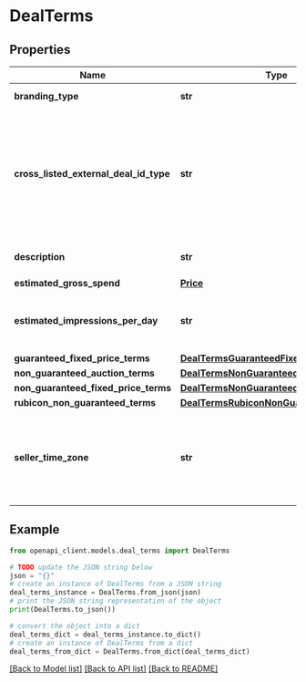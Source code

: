 # DealTerms


## Properties

Name | Type | Description | Notes
------------ | ------------- | ------------- | -------------
**branding_type** | **str** | Visibility of the URL in bid requests. | [optional] 
**cross_listed_external_deal_id_type** | **str** | Indicates that this ExternalDealId exists under at least two different AdxInventoryDeals. Currently, the only case that the same ExternalDealId will exist is programmatic cross sell case. | [optional] 
**description** | **str** | Description for the proposed terms of the deal. | [optional] 
**estimated_gross_spend** | [**Price**](Price.md) |  | [optional] 
**estimated_impressions_per_day** | **str** | Non-binding estimate of the impressions served per day Can be set by buyer or seller. | [optional] 
**guaranteed_fixed_price_terms** | [**DealTermsGuaranteedFixedPriceTerms**](DealTermsGuaranteedFixedPriceTerms.md) |  | [optional] 
**non_guaranteed_auction_terms** | [**DealTermsNonGuaranteedAuctionTerms**](DealTermsNonGuaranteedAuctionTerms.md) |  | [optional] 
**non_guaranteed_fixed_price_terms** | [**DealTermsNonGuaranteedFixedPriceTerms**](DealTermsNonGuaranteedFixedPriceTerms.md) |  | [optional] 
**rubicon_non_guaranteed_terms** | [**DealTermsRubiconNonGuaranteedTerms**](DealTermsRubiconNonGuaranteedTerms.md) |  | [optional] 
**seller_time_zone** | **str** | For deals with Cost Per Day billing, defines the timezone used to mark the boundaries of a day (buyer-readonly) | [optional] 

## Example

```python
from openapi_client.models.deal_terms import DealTerms

# TODO update the JSON string below
json = "{}"
# create an instance of DealTerms from a JSON string
deal_terms_instance = DealTerms.from_json(json)
# print the JSON string representation of the object
print(DealTerms.to_json())

# convert the object into a dict
deal_terms_dict = deal_terms_instance.to_dict()
# create an instance of DealTerms from a dict
deal_terms_from_dict = DealTerms.from_dict(deal_terms_dict)
```
[[Back to Model list]](../README.md#documentation-for-models) [[Back to API list]](../README.md#documentation-for-api-endpoints) [[Back to README]](../README.md)


